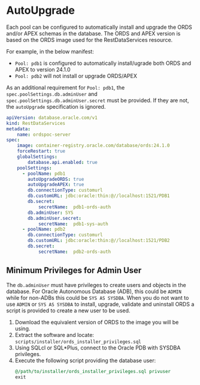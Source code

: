# AutoUpgrade

Each pool can be configured to automatically install and upgrade the ORDS and/or APEX schemas in the database.
The ORDS and APEX version is based on the ORDS image used for the RestDataServices resource.

For example, in the below manifest:
* `Pool: pdb1` is configured to automatically install/ugrade both ORDS and APEX to version 24.1.0  
* `Pool: pdb2` will not install or upgrade ORDS/APEX

As an additional requirement for `Pool: pdb1`, the `spec.poolSettings.db.adminUser` and `spec.poolSettings.db.adminUser.secret`
must be provided.  If they are not, the `autoUpgrade` specification is ignored.

```yaml
apiVersion: database.oracle.com/v1
kind: RestDataServices
metadata:
    name: ordspoc-server
spec:
    image: container-registry.oracle.com/database/ords:24.1.0
    forceRestart: true
    globalSettings:
        database.api.enabled: true
    poolSettings:
      - poolName: pdb1
        autoUpgradeORDS: true
        autoUpgradeAPEX: true
        db.connectionType: customurl
        db.customURL: jdbc:oracle:thin:@//localhost:1521/PDB1
        db.secret:
            secretName:  pdb1-ords-auth
        db.adminUser: SYS
        db.adminUser.secret:
            secretName:  pdb1-sys-auth
      - poolName: pdb2
        db.connectionType: customurl
        db.customURL: jdbc:oracle:thin:@//localhost:1521/PDB2
        db.secret:
            secretName:  pdb2-ords-auth
```

## Minimum Privileges for Admin User

The `db.adminUser` must have privileges to create users and objects in the database.  For Oracle Autonomous Database (ADB), this could be `ADMIN` while for
non-ADBs this could be `SYS AS SYSDBA`.  When you do not want to use `ADMIN` or `SYS AS SYSDBA` to install, upgrade, validate and uninstall ORDS a script is provided
to create a new user to be used.

1. Download the equivalent version of ORDS to the image you will be using.
1. Extract the software and locate: `scripts/installer/ords_installer_privileges.sql`
1. Using SQLcl or SQL*Plus, connect to the Oracle PDB with SYSDBA privileges.
1. Execute the following script providing the database user:
    ```sql
    @/path/to/installer/ords_installer_privileges.sql privuser
    exit
    ```
